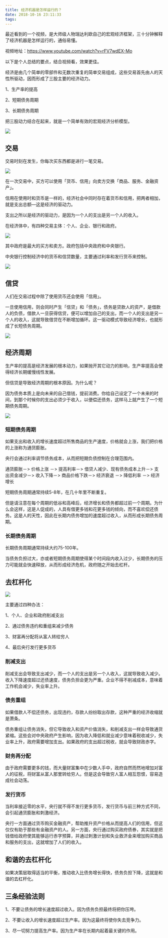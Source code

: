 ```yaml
---
title: 经济机器是怎样运行的？
date: 2018-10-16 23:11:33
tags:
---
```


最近看到的一个视频，是大师级人物瑞达利欧自己的宏观经济框架，三十分钟解释了经济机器是怎样运行的，通俗易懂。

视频地址：https://www.youtube.com/watch?v=rFV7wdEX-Mo

以下是个人总结的要点，结合视频看，效果更佳。

经济是由几个简单的零部件和无数次重复的简单交易组成，这些交易首先由人的天性所驱动，因而形成了三股主要的经济动力。

1、生产率的提高

2、短期债务周期

3、长期债务周期

把三股动力结合在起来，就是一个简单有效的宏观经济分析模型。

![](https://raw.githubusercontent.com/zywudev/blog-source/master/image/FmsF7BD4DD5hfgImvkQaYzlTtkKS.png)

## 交易

交易时刻在发生，你每次买东西都是进行一笔交易。

![](https://raw.githubusercontent.com/zywudev/blog-source/master/image/FvQCv3JVuz57rmUjxd4DU8uug5mW.png)

在一次交易中，买方可以使用「货币、信用」向卖方交换「商品、服务、金融资产」。

信用在使用时和货币是一样的，经济社会中同时存在着货币和信用，把两者相加，就是支出总额—这是经济的驱动力。 

支出之所以是经济的驱动力，是因为一个人的支出是另一个人的收入。

在经济体中，有四种交易主体：个人、企业、银行和政府。

![](https://raw.githubusercontent.com/zywudev/blog-source/master/image/Figg9cHSAtL2ZTtrlXyYVhKa0hJZ.png)

其中政府是最大的买方和卖方。政府包括中央政府和中央银行。

中央银行控制经济中的货币和信贷数量，主要通过利率和发行货币来控制。

![](https://raw.githubusercontent.com/zywudev/blog-source/master/image/FqMATSIoqtRTL1X0jvnrzxd_jHWi.png)

## 信贷

人们在交易过程中除了使用货币还会使用「信用」。

一旦使用信用，则会同时产生「信贷」和「债务」，债务是贷款人的资产，是借款人的负债，借款人一旦获得信贷，便可以增加自己的支出，而一个人的支出是另一个人的收入，这就导致借贷在不断增加循环。这一驱动模式导致经济增长，也就形成了长短债务周期。

![](https://raw.githubusercontent.com/zywudev/blog-source/master/image/FtkkrVSfFYVyvoD4hqoc7XM0xTuM.png)

## 经济周期

生产率的提高是经济发展的根本动力，如果抛开其它动力的影响，生产率提高会使得经济长期缓慢线性发展。

但信贷是导致经济周期的根本原因。为什么呢？

因为债务本质上是向未来的自己借钱，提前消费。你给自己设定了一个未来的时间，到那个时候你的支出必须少于收入，以便偿还债务，这样马上就产生了一个短期债务周期。

![](https://raw.githubusercontent.com/zywudev/blog-source/master/image/FkMlo3sJu1Bz9fANcC5qeU1-v0gq.png)

### 短期债务周期

如果支出和收入的增长速度超过所售商品的生产速度，价格就会上涨，我们把价格的上涨称为通货膨胀。

央行会通过利率调节债务成本，从而把短期负债控制在合理范围内。

通货膨胀－> 价格上涨 －> 提高利率－>  借贷人减少、现有债务成本上升－> 支出资金减少－> 收入下降－> 商品价格下跌－> 经济衰退 －> 降低利率 －> 经济增长

短期债务周期通常持续5-8年，在几十年里不断重复。

但是请注意在每个周期的低谷和高峰后，经济增长和债务都超过前一个周期。为什么会这样，这是人促成的，人具有借更多钱和花更多钱的倾向，而不喜欢偿还债务。这是人的天性，因此在长期内债务增加的速度超过收入，从而形成长期债务周期。

### 长期债务周期

长期债务周期通常持续大约75-100年。

当债务负担过大，亦或者短期债务周期使得某个时间段内收入过少，长期债务的压力可能就会快速释放，从而形成经济危机，政府随之开始去杠杆。

## 去杠杆化

![](https://raw.githubusercontent.com/zywudev/blog-source/master/image/Fg_v2zuiqmX2iPjWBdD1d-Oo1ixJ.png)

主要通过四种办法：

1、个人、企业和政府削减支出

2、通过债务违约和重组来减少债务

3、财富再分配将从富人转给穷人

4、最后央行发行更多货币

### 削减支出

削减支出会导致支出减少，而一个人的支出是另一个人收入，这就导致收入减少。收入下降速度超过还债速度，债务负担会更为严重。企业不得不削减成本，意味着工作机会减少，失业率上升。

### 债务重组

如果借款人不偿还债务，出现违约，存款人纷纷取出存款，这种严重的经济收缩就是萧条。

债务重组让债务消失，但它导致收入和资产价值消失，和削减支出一样会导致通货紧缩。这些会对中央政府产生影响，因为收入降低和就业减少意味着税收减少，失业率上升，政府需要增加支出。如果政府的支出超过税收，就会导致财政赤字。

### 财务再分配

由于政府需要更多的钱，而大量财富集中在少数人手中，政府自然而然地增加对富人的征税，将财富从富人那里转给穷人。但是这会导致穷人富人相互怨恨，容易造成社会动荡。

### 发行货币

当利率接近零的水平，央行就不得不发行更多货币，发行货币与前三种方式不同，会引起通货膨胀和刺激经济。

央行一方面通过货币购买金融资产，帮助推升资产价格从而提高人们的信用，但这仅仅有助于那些有金融资产的人。另一方面，央行通过购买政府债券，其实就是把钱借给政府使其能够运行赤字预算，并通过刺激计划和失业救济金来增加购买商品和服务的支出，这就增加了人们的收入。

## 和谐的去杠杆化

如果决策层取得适当的平衡，推动收入比债务增长得快，债务负担下降，这就是和谐的去杠杆化。

## 三条经验法则

1、不要让债务的增长速度超过收入。因为债务负担最终将把你压垮。

2、不要让收入的增长速度超过生产率。因为这最终将使你失去竞争力。 

3、尽一切努力提高生产率。因为生产率在长期内起着最关键的作用。




